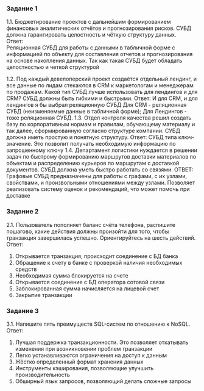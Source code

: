 <h3> Задание 1 </h3>
1.1. Бюджетирование проектов с дальнейшим формированием финансовых аналитических отчётов и прогнозирования рисков. СУБД должна гарантировать целостность и чёткую структуру данных. 
<br>Ответ:
<br>Реляционная СУБД для работы с данными в табличной форме с информацией по объекту для составления отчетов и прогнозирования на основе накопления данных. Так как такая СУБД будет обладать целостностью и четкой структурой

1.2. Под каждый девелоперский проект создаётся отдельный лендинг, и все данные по лидам стекаются в CRM к маркетологам и менеджерам по продажам. Какой тип СУБД лучше использовать для лендингов и для CRM? СУБД должны быть гибкими и быстрыми.
Ответ:
И для CRM, и для лендингов я бы выбрал реляционную СУБД
Для CRM - реляционная СУБД (неизменяемые данные в табличной форме); Для Лендингов - тоже реляционная СУБД.
1.3. Отдел контроля качества решил создать базу по корпоративным нормам и правилам, обучающему материалу и так далее, сформированную согласно структуре компании. СУБД должна иметь простую и понятную структуру.
Ответ:
СУБД типа ключ-значение. Это позволит получать необходимую информацию по запрошенному ключу 
1.4. Департамент логистики нуждается в решении задач по быстрому формированию маршрутов доставки материалов по объектам и распределению курьеров по маршрутам с доставкой документов. СУБД должна уметь быстро работать со связями.
ОТВЕТ:
Графовые СУБД предназначены для работы с графами, с их узлами, свойствами, и произвольными отношениями между узлами. Позволяет реализовать систему оценок и рекомендаций, что может помочь при доставке 

<h3> Задание 2 </h3>

2.1. Пользователь пополняет баланс счёта телефона, распишите пошагово, какие действия должны произойти для того, чтобы транзакция завершилась успешно. Ориентируйтесь на шесть действий.
Ответ:
1. Открывается транзакция, происходит соединение с БД банка
2. Обращение к счету в банке с проверкой наличия необходимых средств
3. Необходимая сумма блокируется на счете
4. Открывается соединение с БД оператора сотовой связи
5. Заблокированная сумма начисляется на лицевой счет
6. Закрытие транзакции

<h3> Задание 3 </h3>

3.1. Напишите пять преимуществ SQL-систем по отношению к NoSQL.
Ответ:

1. Лучшая поддержка транзакционности. Это позволяет откатывать изменения при возникновении проблем транзакции
2. Легко устанавливаются ограничения на доступ к данным
3. Жёстко определенный формат хранения данных
4. Инструменты кэширования, позволяющие улучшить производительность
5. Обширный язык запросов, позволяющий делать сложные запросы

